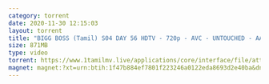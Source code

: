 ```yaml
---
category: torrent
date: 2020-11-30 12:15:03
layout: torrent
title: "BIGG BOSS (Tamil) S04 DAY 56 HDTV - 720p - AVC - UNTOUCHED - AAC -  871MB :"
size: 871MB
type: video
torrent: https://www.1tamilmv.live/applications/core/interface/file/attachment.php?id=69429
magnet: magnet:?xt=urn:btih:1f47b884ef7801f223246a0122eda8693d2e40ba&dn=www.1TamilMV.live%20-%20BIGG%20BOSS%20(Tamil)%20S04%20DAY%2056%c2%a0HDTV%20-%20720p%20-%20AVC%20-%20UNTOUCHED%20-%20AAC%20-%c2%a0%20871MB.mp4&tr=udp%3a%2f%2fp4p.arenabg.com%3a1337%2fannounce&tr=http%3a%2f%2fpow7.com%3a80%2fannounce&tr=udp%3a%2f%2ftracker.tiny-vps.com%3a6969%2fannounce&tr=http%3a%2f%2ftracker2.itzmx.com%3a6961%2fannounce&tr=udp%3a%2f%2f151.80.120.114%3a2710%2fannounce&tr=udp%3a%2f%2f9.rarbg.com%3a2790%2fannounce&tr=udp%3a%2f%2f9.rarbg.to%3a2740%2fannounce&tr=udp%3a%2f%2fopen.stealth.si%3a80%2fannounce&tr=udp%3a%2f%2ftracker.leechers-paradise.org%3a6969%2fannounce&tr=udp%3a%2f%2ftracker.opentrackr.org%3a1337%2fannounce&tr=http%3a%2f%2ft.nyaatracker.com%3a80%2fannounce
---
```

